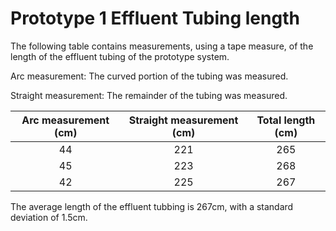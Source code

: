 # Prototype 1 Effluent Tubing length

The following table contains measurements, using a tape measure, of the length of the effluent tubing of the prototype system.

Arc measurement: The curved portion of the tubing was measured.

Straight measurement: The remainder of the tubing was measured.

| Arc measurement (cm) | Straight measurement (cm)| Total length (cm) |
|:--------------------:|:-------------------------:|:------:|
|44   |221   | 265  |
|45   |223   |268   |
|42   |225   |267   |

The average length of the effluent tubbing is 267cm, with a standard deviation of 1.5cm.
